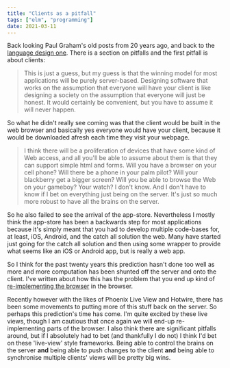 ```yaml
---
title: "Clients as a pitfall"
tags: ["elm", "programming"]
date: 2021-03-11
---
```


Back looking Paul Graham's old posts from 20 years ago, and back to the [language design one](http://www.paulgraham.com/langdes.html). There is a section on pitfalls and the first pitfall is about clients:

> This is just a guess, but my guess is that the winning model for most applications will be purely server-based. Designing software that works on the assumption that everyone will have your client is like designing a society on the assumption that everyone will just be honest. It would certainly be convenient, but you have to assume it will never happen.

So what he didn't really see coming was that the client would be built in the web browser and basically yes everyone would have your client, because it would be downloaded afresh each time they visit your webpage.

> I think there will be a proliferation of devices that have some kind of Web access, and all you'll be able to assume about them is that they can support simple html and forms. Will you have a browser on your cell phone? Will there be a phone in your palm pilot? Will your blackberry get a bigger screen? Will you be able to browse the Web on your gameboy? Your watch? I don't know. And I don't have to know if I bet on everything just being on the server. It's just so much more robust to have all the brains on the server.

So he also failed to see the arrival of the app-store. Nevertheless I mostly think the app-store has been a backwards step for most applications because it's simply meant that you had to develop multiple code-bases for, at least, iOS, Android, and the catch all solution the web. Many have started just going for the catch all solution and then using some wrapper to provide what seems like an iOS or Android app, but is really a web app.

So I think for the past twenty years this prediction hasn't done too well as more and more computation has been shunted off the server and onto the client. I've written about how this has the problem that you end up kind of [re-implementing the browser](https://clouddev.pakk.io:4014/posts/2021-02-12-reimplement-the-browser) in the browser.

Recently however with the likes of Phoenix Live View and Hotwire, there has been some movements to putting more of this stuff back on the server. So perhaps this prediction's time has come. I'm quite excited by these live views, though I am cautious that once again we will end-up re-implementing parts of the browser. I also think there are significant pitfalls around, but if I absolutely had to bet (and thankfully I do not) I think I'd bet on these 'live-view' style frameworks. Being able to control the brains on the server **and** being able to push changes to the client **and** being able to synchronise multiple clients' views will be pretty big wins.
